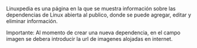 Linuxpedia es una página en la que se muestra información sobre las dependencias de Linux abierta al publico, donde se puede agregar, editar y eliminar información.

Importante: Al momento de crear una nueva dependencia, en el campo imagen se debera introducir la url de imagenes alojadas en internet.
